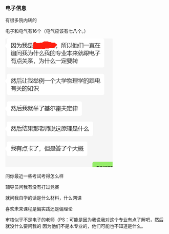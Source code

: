 ### 电子信息

有很多院内转的

电子和电气有16个（电气应该有七八个。）

![1747641278323](./assets/1747641278323.png)

问你最近一些考试考得怎么样

 辅导员问我有没有打过竞赛

就问我自学的话是什么材料，什么网课

喜欢未来课程是偏实践还是偏理论

审核似乎不是电子的老师（PS：可能是因为我说我对这个专业有点了解吧，然后就没什么要问我的 因为他们不是本专业的，他们可能也不知道是什么。



